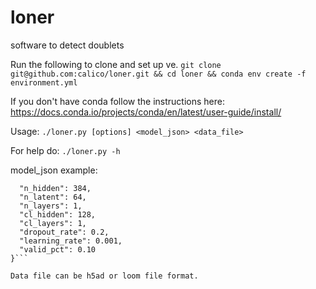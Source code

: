 # loner
software to detect doublets

Run the following to clone and set up ve.
`git clone git@github.com:calico/loner.git && cd loner && conda env create -f environment.yml`

If you don't have conda follow the instructions here: https://docs.conda.io/projects/conda/en/latest/user-guide/install/

Usage: `./loner.py [options] <model_json> <data_file>`

For help do: `./loner.py -h`

model_json example:
```{
  "n_hidden": 384,
  "n_latent": 64,
  "n_layers": 1,
  "cl_hidden": 128,
  "cl_layers": 1,
  "dropout_rate": 0.2,
  "learning_rate": 0.001,
  "valid_pct": 0.10
}```

Data file can be h5ad or loom file format.
